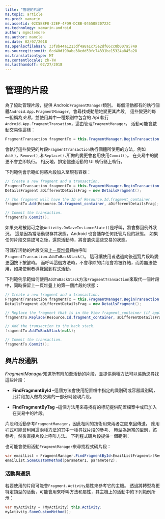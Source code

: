 ```yaml
---
title: "管理的片段"
ms.topic: article
ms.prod: xamarin
ms.assetid: 02C5E8F0-32EF-4FD9-DC8B-04650E20722C
ms.technology: xamarin-android
author: mgmclemore
ms.author: mamcle
ms.date: 02/07/2018
ms.openlocfilehash: 33f8b44a1213df4a8a1c75e2df66cc0b007a5749
ms.sourcegitcommit: 6cd40d190abe38edd50fc74331be15324a845a28
ms.translationtype: MT
ms.contentlocale: zh-TW
ms.lasthandoff: 02/27/2018
---
```

# <a name="managing-fragments"></a>管理的片段

為了協助管理片段，提供 Android`FragmentManager`類別。 每個活動都有的執行個體`Android.App.FragmentManager`，會尋找或動態地變更其片段。 這些變更的每一組稱為*交易*，並使用其中一種類別中包含的 Api 執行`Android.App.FragmentTransation`，這由管理`FragmentManager`。 活動可能會啟動交易像這樣：

```csharp
FragmentTransaction fragmentTx = this.FragmentManager.BeginTransaction();
```

會執行這些變更的片段`FragmentTransaction`執行個體所使用的方法，例如`Add()`，`Remove(),`和`Replace().`所做的變更會套用使用`Commit()`。 在交易中的變更不會立即執行。
相反地，排定儘速活動的 UI 執行緒上執行。

下列範例會示範如何將片段加入至現有容器：

```csharp
// Create a new fragment and a transaction.
FragmentTransaction fragmentTx = this.FragmentManager.BeginTransaction();
DetailsFragment aDifferentDetailsFrag = new DetailsFragment();

// The fragment will have the ID of Resource.Id.fragment_container.
fragmentTx.Add(Resource.Id.fragment_container, aDifferentDetailsFrag);

// Commit the transaction.
fragmentTx.Commit();
```

如果交易被認可之後`Activity.OnSaveInstanceState()`是呼叫，將會擲回例外狀況。 這是因為當活動儲存其狀態，Android 也會儲存任何託管片段的狀態。 如果任何片段交易認可之後，還原活動時，將會遺失這些交易的狀態。

可儲存活動的片段交易[上一頁堆疊](http://developer.android.com/guide/topics/fundamentals/tasks-and-back-stack.html)藉由呼叫`FragmentTransaction.AddToBackStack()`。 這可讓使用者透過向後巡覽片段時變更**回**按下按鍵時。 而呼叫這個方法時，不會移除的片段會將被終結，而將無法使用，如果使用者導覽回到程式活動。

下列範例示範如何使用`AddToBackStack`方法`FragmentTransaction`來取代一個片段中，同時保留上一頁堆疊上的第一個片段的狀態：

```csharp
// Create a new fragment and a transaction.
FragmentTransaction fragmentTx = this.FragmentManager.BeginTransaction();
DetailsFragment aDifferentDetailsFrag = new DetailsFragment();

// Replace the fragment that is in the View fragment_container (if applicable).
fragmentTx.Replace(Resource.Id.fragment_container, aDifferentDetailsFrag);

// Add the transaction to the back stack.
fragmentTx.AddToBackStack(null);

// Commit the transaction.
fragmentTx.Commit();
```

<a name="Communicating_with_Fragments" />

## <a name="communicating-with-fragments"></a>與片段通訊

*FragmentManager*知道所有附加至活動的片段，並提供兩種方法可以協助您尋找這些片段：

-   **FindFragmentById** &ndash;這個方法會使用配置檔中指定的識別碼或容器識別碼，此片段加入做為交易的一部分時發現片段。

-   **FindFragmentByTag** &ndash;這個方法用來尋找有的標記提供配置檔案中或已加入在交易中的片段。

片段和活動參考`FragmentManager`，因此相同的技術用來兩者之間來回傳送。 應用程式可能會利用這兩種方法的其中一種尋找片段的參考、 轉型為適當的型別，該參考，然後直接片段上呼叫方法。 下列程式碼片段提供一個範例：

也可能會使用活動`FragmentManager`來尋找程式碼片段：

```csharp
var emailList = FragmentManager.FindFragmentById<EmailListFragment>(Resource.Id.email_list_fragment);
emailList.SomeCustomMethod(parameter1, parameter2);
```

<a name="Communicating_with_the_Activity" />

### <a name="communicating-with-the-activity"></a>活動與通訊

若要使用的片段可能會`Fragment.Activity`屬性來參考它的主機。 透過將轉型為更特定類型的活動，可能會用來呼叫方法和屬性，其主機上的活動中的下列範例所示：

```csharp
var myActivity = (MyActivity) this.Activity;
myActivity.SomeCustomMethod();
```
